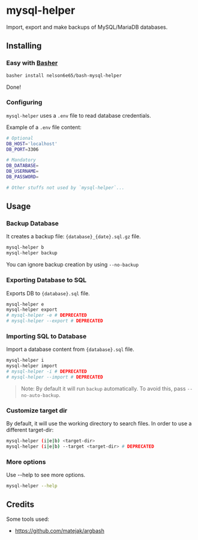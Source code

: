 # mysql-helper

Import, export and make backups of MySQL/MariaDB databases.


## Installing

### Easy with [Basher](https://github.com/basherpm/basher)

```sh
basher install nelson6e65/bash-mysql-helper
```
Done!


### Configuring

`mysql-helper` uses a `.env` file to read database credentials.

Example of a `.env` file content:

```sh
# Optional
DB_HOST='localhost'
DB_PORT=3306

# Mandatory
DB_DATABASE=
DB_USERNAME=
DB_PASSWORD=

# Other stuffs not used by `mysql-helper`...
```


## Usage

### Backup Database

It creates a backup file: `{database}_{date}.sql.gz` file.

```sh
mysql-helper b
mysql-helper backup
```

You can ignore backup creation by using `--no-backup`

### Exporting Database to SQL

Exports DB to `{database}.sql` file.

```sh
mysql-helper e
mysql-helper export
# mysql-helper -e # DEPRECATED
# mysql-helper --export # DEPRECATED
```


### Importing SQL to Database

Import a database content from `{database}.sql` file.

```sh
mysql-helper i
mysql-helper import
# mysql-helper -i # DEPRECATED
# mysql-helper --import # DEPRECATED
```

> Note: By default it will run `backup` automatically. To avoid this, pass `--no-auto-backup`.

### Customize target dir

By default, it will use the working directory to search files. In order to use a different target-dir:

```sh
mysql-helper (i|e|b) <target-dir>
mysql-helper (i|e|b) --target <target-dir> # DEPRECATED
```

### More options

Use --help to see more options.

```sh
mysql-helper --help
```

## Credits

Some tools used:
- https://github.com/matejak/argbash
